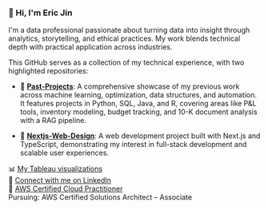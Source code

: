 ### 👋 Hi, I'm Eric Jin

I'm a data professional passionate about turning data into insight through analytics, storytelling, and ethical practices. My work blends technical depth with practical application across industries.

This GitHub serves as a collection of my technical experience, with two highlighted repositories:

- 🔧 **[Past-Projects](https://github.com/ericjin1206/Past-Projects)**: A comprehensive showcase of my previous work across machine learning, optimization, data structures, and automation. It features projects in Python, SQL, Java, and R, covering areas like P&L tools, inventory modeling, budget tracking, and 10-K document analysis with a RAG pipeline.

- 🎨 **[Nextjs-Web-Design](https://github.com/ericjin1206/Nextjs-Web-Design)**: A web development project built with Next.js and TypeScript, demonstrating my interest in full-stack development and scalable user experiences.
  
  
📊 [My Tableau visualizations](https://public.tableau.com/app/profile/zhengyao.jin/vizzes)       
💼 [Connect with me on LinkedIn](https://linkedin.com/in/zhengyao-jin-2148b7204)                                                                                                         
📜 [AWS Certified Cloud Practitioner](https://www.credly.com/badges/40515f20-eec1-4d68-bc58-7434ada8da23/public_url)                                                                     
Pursuing: AWS Certified Solutions Architect – Associate


